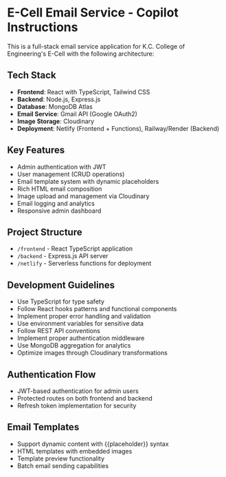 <!-- Use this file to provide workspace-specific custom instructions to Copilot. For more details, visit https://code.visualstudio.com/docs/copilot/copilot-customization#_use-a-githubcopilotinstructionsmd-file -->

# E-Cell Email Service - Copilot Instructions

This is a full-stack email service application for K.C. College of Engineering's E-Cell with the following architecture:

## Tech Stack

- **Frontend**: React with TypeScript, Tailwind CSS
- **Backend**: Node.js, Express.js
- **Database**: MongoDB Atlas
- **Email Service**: Gmail API (Google OAuth2)
- **Image Storage**: Cloudinary
- **Deployment**: Netlify (Frontend + Functions), Railway/Render (Backend)

## Key Features

- Admin authentication with JWT
- User management (CRUD operations)
- Email template system with dynamic placeholders
- Rich HTML email composition
- Image upload and management via Cloudinary
- Email logging and analytics
- Responsive admin dashboard

## Project Structure

- `/frontend` - React TypeScript application
- `/backend` - Express.js API server
- `/netlify` - Serverless functions for deployment

## Development Guidelines

- Use TypeScript for type safety
- Follow React hooks patterns and functional components
- Implement proper error handling and validation
- Use environment variables for sensitive data
- Follow REST API conventions
- Implement proper authentication middleware
- Use MongoDB aggregation for analytics
- Optimize images through Cloudinary transformations

## Authentication Flow

- JWT-based authentication for admin users
- Protected routes on both frontend and backend
- Refresh token implementation for security

## Email Templates

- Support dynamic content with {{placeholder}} syntax
- HTML templates with embedded images
- Template preview functionality
- Batch email sending capabilities
